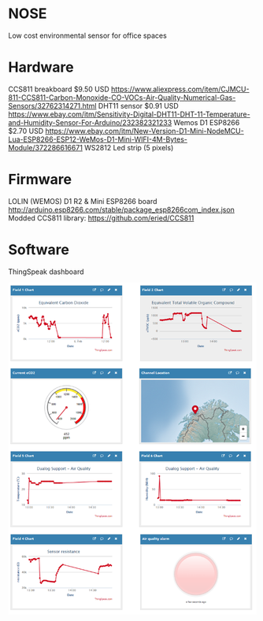 # NOSE
Low cost environmental sensor for office spaces

# Hardware
CCS811 breakboard $9.50 USD https://www.aliexpress.com/item/CJMCU-811-CCS811-Carbon-Monoxide-CO-VOCs-Air-Quality-Numerical-Gas-Sensors/32762314271.html
DHT11 sensor $0.91 USD https://www.ebay.com/itm/Sensitivity-Digital-DHT11-DHT-11-Temperature-and-Humidity-Sensor-For-Arduino/232382321233
Wemos D1 ESP8266 $2.70 USD https://www.ebay.com/itm/New-Version-D1-Mini-NodeMCU-Lua-ESP8266-ESP12-WeMos-D1-Mini-WIFI-4M-Bytes-Module/372286616671
WS2812 Led strip (5 pixels)

# Firmware
LOLIN (WEMOS) D1 R2 & Mini ESP8266 board http://arduino.esp8266.com/stable/package_esp8266com_index.json
Modded CCS811 library: https://github.com/eried/CCS811

# Software
ThingSpeak dashboard

![](dashboard.PNG)
